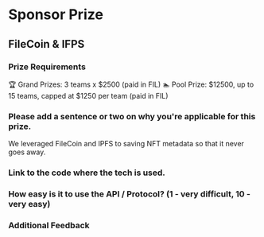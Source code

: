 # Sponsor Prize

## FileCoin & IFPS

### Prize Requirements

🏆 Grand Prizes: 3 teams x $2500 (paid in FIL) 🏊 Pool Prize: $12500, up to 15 teams, capped at $1250 per team (paid in FIL)

### Please add a sentence or two on why you're applicable for this prize.

We leveraged FileCoin and IPFS to saving NFT metadata so that it never goes away. 

### Link to the code where the tech is used.

### How easy is it to use the API / Protocol? (1 - very difficult, 10 - very easy)

### Additional Feedback
